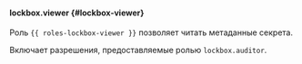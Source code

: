 #### lockbox.viewer {#lockbox-viewer}

Роль `{{ roles-lockbox-viewer }}` позволяет читать метаданные секрета.

Включает разрешения, предоставляемые ролью `lockbox.auditor`.